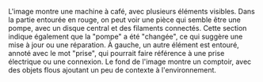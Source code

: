 L'image montre une machine à café, avec plusieurs 
éléments visibles. Dans la partie entourée en rouge, on 
peut voir une pièce qui semble être une pompe, avec un 
disque central et des filaments connectés. Cette section 
indique également que la "pompe" a été "changée", ce qui 
suggère une mise à jour ou une réparation. À gauche, un 
autre élément est entouré, annoté avec le mot "prise", qui 
pourrait faire référence à une prise électrique ou une 
connexion. Le fond de l'image montre un comptoir, avec 
des objets flous ajoutant un peu de contexte à 
l'environnement. 